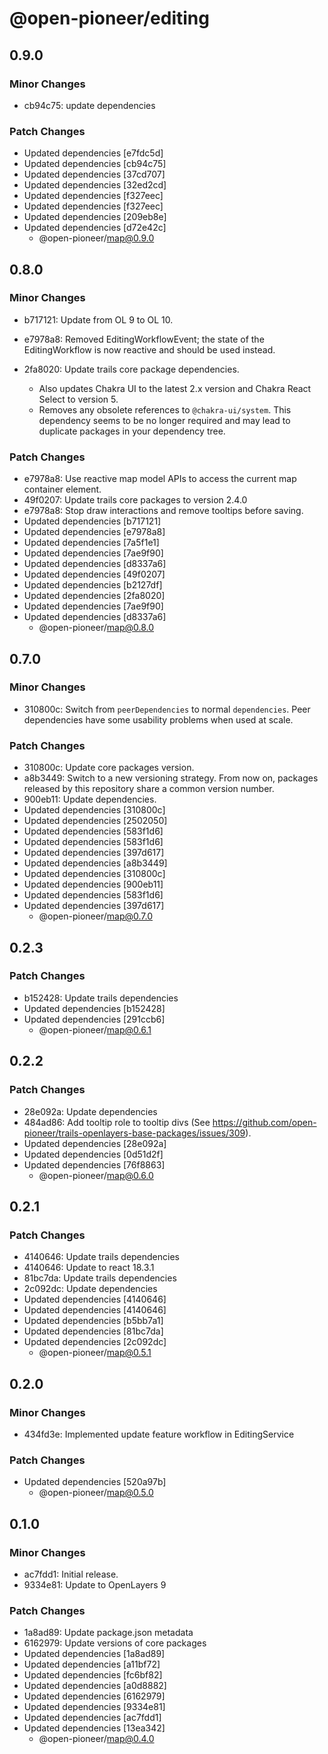 # @open-pioneer/editing

## 0.9.0

### Minor Changes

- cb94c75: update dependencies

### Patch Changes

- Updated dependencies [e7fdc5d]
- Updated dependencies [cb94c75]
- Updated dependencies [37cd707]
- Updated dependencies [32ed2cd]
- Updated dependencies [f327eec]
- Updated dependencies [f327eec]
- Updated dependencies [209eb8e]
- Updated dependencies [d72e42c]
    - @open-pioneer/map@0.9.0

## 0.8.0

### Minor Changes

- b717121: Update from OL 9 to OL 10.
- e7978a8: Removed EditingWorkflowEvent; the state of the EditingWorkflow is now reactive and should be used instead.
- 2fa8020: Update trails core package dependencies.

    - Also updates Chakra UI to the latest 2.x version and Chakra React Select to version 5.
    - Removes any obsolete references to `@chakra-ui/system`.
      This dependency seems to be no longer required and may lead to duplicate packages in your dependency tree.

### Patch Changes

- e7978a8: Use reactive map model APIs to access the current map container element.
- 49f0207: Update trails core packages to version 2.4.0
- e7978a8: Stop draw interactions and remove tooltips before saving.
- Updated dependencies [b717121]
- Updated dependencies [e7978a8]
- Updated dependencies [7a5f1e1]
- Updated dependencies [7ae9f90]
- Updated dependencies [d8337a6]
- Updated dependencies [49f0207]
- Updated dependencies [b2127df]
- Updated dependencies [2fa8020]
- Updated dependencies [7ae9f90]
- Updated dependencies [d8337a6]
    - @open-pioneer/map@0.8.0

## 0.7.0

### Minor Changes

- 310800c: Switch from `peerDependencies` to normal `dependencies`. Peer dependencies have some usability problems when used at scale.

### Patch Changes

- 310800c: Update core packages version.
- a8b3449: Switch to a new versioning strategy.
  From now on, packages released by this repository share a common version number.
- 900eb11: Update dependencies.
- Updated dependencies [310800c]
- Updated dependencies [2502050]
- Updated dependencies [583f1d6]
- Updated dependencies [583f1d6]
- Updated dependencies [397d617]
- Updated dependencies [a8b3449]
- Updated dependencies [310800c]
- Updated dependencies [900eb11]
- Updated dependencies [583f1d6]
- Updated dependencies [397d617]
    - @open-pioneer/map@0.7.0

## 0.2.3

### Patch Changes

- b152428: Update trails dependencies
- Updated dependencies [b152428]
- Updated dependencies [291ccb6]
    - @open-pioneer/map@0.6.1

## 0.2.2

### Patch Changes

- 28e092a: Update dependencies
- 484ad86: Add tooltip role to tooltip divs (See https://github.com/open-pioneer/trails-openlayers-base-packages/issues/309).
- Updated dependencies [28e092a]
- Updated dependencies [0d51d2f]
- Updated dependencies [76f8863]
    - @open-pioneer/map@0.6.0

## 0.2.1

### Patch Changes

- 4140646: Update trails dependencies
- 4140646: Update to react 18.3.1
- 81bc7da: Update trails dependencies
- 2c092dc: Update dependencies
- Updated dependencies [4140646]
- Updated dependencies [4140646]
- Updated dependencies [b5bb7a1]
- Updated dependencies [81bc7da]
- Updated dependencies [2c092dc]
    - @open-pioneer/map@0.5.1

## 0.2.0

### Minor Changes

- 434fd3e: Implemented update feature workflow in EditingService

### Patch Changes

- Updated dependencies [520a97b]
    - @open-pioneer/map@0.5.0

## 0.1.0

### Minor Changes

- ac7fdd1: Initial release.
- 9334e81: Update to OpenLayers 9

### Patch Changes

- 1a8ad89: Update package.json metadata
- 6162979: Update versions of core packages
- Updated dependencies [1a8ad89]
- Updated dependencies [a11bf72]
- Updated dependencies [fc6bf82]
- Updated dependencies [a0d8882]
- Updated dependencies [6162979]
- Updated dependencies [9334e81]
- Updated dependencies [ac7fdd1]
- Updated dependencies [13ea342]
    - @open-pioneer/map@0.4.0
